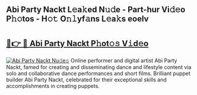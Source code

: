 ## Abi Party Nackt L𝚎a𝚔ed N𝚞𝚍e - Part-hur Vi𝚍𝚎o P𝚑𝚘tos - H𝚘𝚝 O𝚗𝚕yf𝚊ns L𝚎a𝚔s eoelv

# <h2><a href="http://kf4o0y2.oniu.top/?m=Abi+Party+Nackt">🔗👉 🔴 Abi Party Nackt P𝚑ot𝚘𝚜 V𝚒d𝚎o</a></h2>

[![Abi Party Nackt Nu𝚍e𝚜](https://i.imgur.com/0qMVB7G.gif)](http://kf4o0y2.oniu.top/?m=Abi+Party+Nackt)
Online performer and digital artist Abi Party Nackt, famed for creating and disseminating dance and lifestyle content via solo and collaborative dance performances and short films. Brilliant puppet builder Abi Party Nackt, celebrated for their exceptional skills and accomplishments in creating puppets.  

